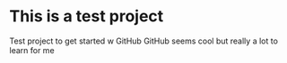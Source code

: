 # This is a test project
Test project to get started w GitHub
GitHub seems cool but really a lot to learn for me
